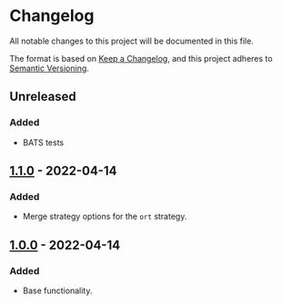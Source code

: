 # Changelog
All notable changes to this project will be documented in this file.

The format is based on [Keep a Changelog](https://keepachangelog.com/en/1.0.0/),
and this project adheres to [Semantic Versioning](https://semver.org/spec/v2.0.0.html).

## Unreleased

### Added
* BATS tests

## [1.1.0] - 2022-04-14

### Added
* Merge strategy options for the `ort` strategy.

## [1.0.0] - 2022-04-14

### Added
* Base functionality.

[Unreleased]: https://github.com/morbalint/git-merge-action/compare/v1.1.0...HEAD
[1.1.0]: https://github.com/morbalint/git-merge-action/compare/v1.0.0...v1.1.0
[1.0.0]: https://github.com/morbalint/git-merge-action/tree/v1.0.0
